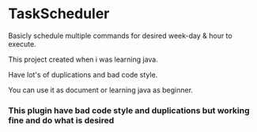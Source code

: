 # TaskScheduler

Basicly schedule multiple commands for desired week-day & hour to execute.

This project created when i was learning java.

Have lot's of duplications and bad code style.

You can use it as document or learning java as beginner.

### This plugin have bad code style and duplications but working fine and do what is desired
